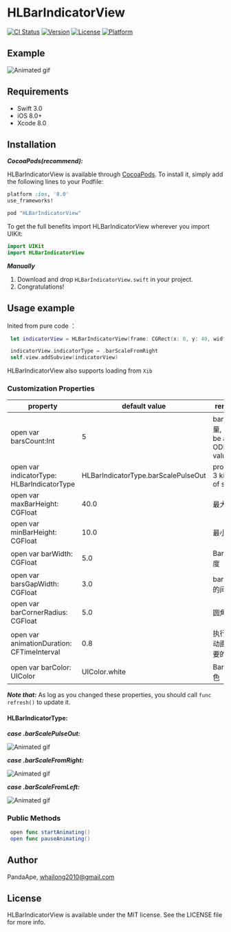 # HLBarIndicatorView

[![CI Status](http://img.shields.io/travis/PandaApe/HLBarIndicatorView.svg?style=flat)](https://travis-ci.org/PandaApe/HLBarIndicatorView)
[![Version](https://img.shields.io/cocoapods/v/HLBarIndicatorView.svg?style=flat)](http://cocoapods.org/pods/HLBarIndicatorView)
[![License](https://img.shields.io/cocoapods/l/HLBarIndicatorView.svg?style=flat)](http://cocoapods.org/pods/HLBarIndicatorView)
[![Platform](https://img.shields.io/cocoapods/p/HLBarIndicatorView.svg?style=flat)](http://cocoapods.org/pods/HLBarIndicatorView)

## Example

<img src="gif/loading.gif" alt="Animated gif">

## Requirements

- Swift 3.0
- iOS 8.0+
- Xcode 8.0

## Installation

***CocoaPods(recommend):***

HLBarIndicatorView is available through [CocoaPods](http://cocoapods.org). To install
it, simply add the following lines to your Podfile:

```ruby
platform :ios, '8.0'
use_frameworks!

pod "HLBarIndicatorView"

```
To get the full benefits import HLBarIndicatorView wherever you import UIKit:

```swift
import UIKit
import HLBarIndicatorView
```

***Manually***

1. Download and drop ```HLBarIndicatorView.swift``` in your project.
2. Congratulations!


## Usage example

Inited from pure code ：

```swift
 let indicatorView = HLBarIndicatorView(frame: CGRect(x: 0, y: 40, width: UIScreen.main.bounds.width, height: 80))

 indicatorView.indicatorType = .barScaleFromRight
 self.view.addSubview(indicatorView)
```

HLBarIndicatorView also supports loading from ```Xib```

### Customization Properties

| property | default value | remark |
|------|----|---|
|open var barsCount:Int	|5| bar的数量, Must be an ODD Int value |
|open var indicatorType: HLBarIndicatorType| HLBarIndicatorType.barScalePulseOut| provides 3 kinds of styles|
|open var maxBarHeight: CGFloat |40.0| 最大高度|        
|open var minBarHeight: CGFloat   |10.0|  最小高度|           
|open var barWidth: CGFloat   |5.0|  Bar 的宽度|               
|open var barsGapWidth: CGFloat   |3.0|  bar之间的间隔           
|open var barCornerRadius: CGFloat   |5.0|  圆角|        
|open var animationDuration: CFTimeInterval |0.8|执行一次动画所需要的时间
|open var barColor: UIColor  |UIColor.white| Bar的颜色 |

***Note that:***  As log as you changed these properties, you should call ```func refresh()``` to update it.

#### HLBarIndicatorType:

***case .barScalePulseOut:***

<img src="gif/pulse.gif" alt="Animated gif">

***case .barScaleFromRight:***

<img src="gif/r2l.gif" alt="Animated gif">

***case .barScaleFromLeft:***

<img src="gif/l2r.gif" alt="Animated gif">


### Public Methods

```swift
 open func startAnimating()
 open func pauseAnimating()
```

## Author

PandaApe, whailong2010@gmail.com

## License

HLBarIndicatorView is available under the MIT license. See the LICENSE file for more info.
